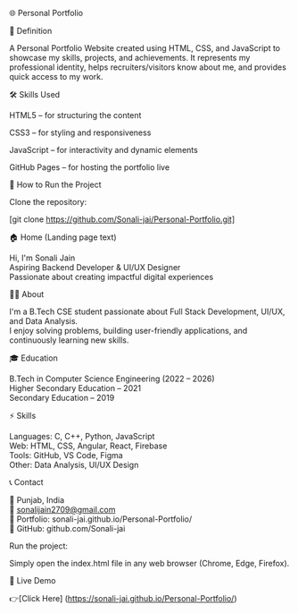🌐 Personal Portfolio

📖 Definition

A Personal Portfolio Website created using HTML, CSS, and JavaScript to showcase my skills, projects, and achievements. It represents my professional identity, helps recruiters/visitors know about me, and provides quick access to my work.

🛠 Skills Used

HTML5 – for structuring the content

CSS3 – for styling and responsiveness

JavaScript – for interactivity and dynamic elements

GitHub Pages – for hosting the portfolio live


🚀 How to Run the Project

Clone the repository:

[git clone https://github.com/Sonali-jai/Personal-Portfolio.git]

🏠 Home (Landing page text)

Hi, I'm Sonali Jain  
Aspiring Backend Developer & UI/UX Designer  
Passionate about creating impactful digital experiences


👩‍💻 About

I'm a B.Tech CSE student passionate about Full Stack Development, UI/UX, and Data Analysis.  
I enjoy solving problems, building user-friendly applications, and continuously learning new skills.


🎓 Education

B.Tech in Computer Science Engineering (2022 – 2026)  
Higher Secondary Education – 2021  
Secondary Education – 2019


⚡ Skills

Languages: C, C++, Python, JavaScript  
Web: HTML, CSS, Angular, React, Firebase  
Tools: GitHub, VS Code, Figma  
Other: Data Analysis, UI/UX Design


📞 Contact

📍 Punjab, India  
📧 sonalijain2709@gmail.com  
🔗 Portfolio: sonali-jai.github.io/Personal-Portfolio/  
💼 GitHub: github.com/Sonali-jai


Run the project:

Simply open the index.html file in any web browser (Chrome, Edge, Firefox).

🔗 Live Demo

👉[Click Here] (https://sonali-jai.github.io/Personal-Portfolio/)
